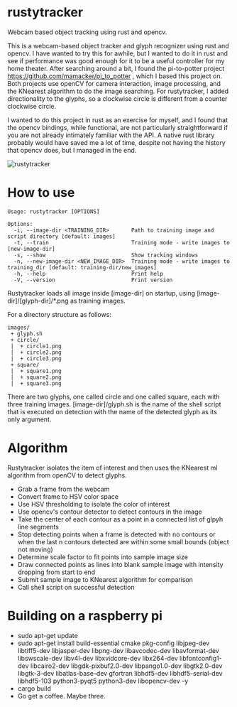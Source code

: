 # rustytracker

Webcam based object tracking using rust and opencv.

This is a webcam-based object tracker and glyph recognizer using rust and opencv.  I have wanted to try this for awhile, 
but I wanted to do it in rust and see if performance was good enough for it to be a useful controller for my home theater.
After searching around a bit, I found the pi-to-potter project https://github.com/mamacker/pi_to_potter , which I based 
this project on.  Both projects use openCV for camera interaction, image processing, and the KNearest algorithm to do the image searching.  For rustytracker, I added directionality to 
the glyphs, so a clockwise circle is different from a counter clockwise circle.

I wanted to do this project in rust as an exercise for myself, and I found that the opencv bindings, while
functional, are not particularly straightforward if you are not already intimately 
familiar with the API.  A native rust library probably would have saved me a lot of time, despite not having the history that opencv does, but I managed in the end.

![rustytracker](https://user-images.githubusercontent.com/1176032/219705995-7db77c5a-8ac2-434e-b1e9-17fd9427d755.png)


# How to use

```
Usage: rustytracker [OPTIONS]

Options:
  -i, --image-dir <TRAINING_DIR>       Path to training image and script directory [default: images]
  -t, --train                          Training mode - write images to [new-image-dir]
  -s, --show                           Show tracking windows
  -n, --new-image-dir <NEW_IMAGE_DIR>  Training mode - write images to training_dir [default: training-dir/new_images]
  -h, --help                           Print help
  -V, --version                        Print version

```

Rustytracker loads all image inside [image-dir] on startup, using [image-dir]/[glyph-dir]/*.png as training images.

For a directory structure as follows:
```
images/ 
 + glyph.sh
 + circle/
 |  + circle1.png
 |  + circle2.png
 |  + circle3.png
 + square/
 |  + square1.png
 |  + square2.png
 |  + square3.png
 ```

There are two glyphs, one called circle and one called square, each with three training images.
[image-dir]/glyph.sh is the name of the shell script that is executed on detection with 
the name of the detected glyph as its only argument.

# Algorithm

Rustytracker isolates the item of interest and then uses the KNearest ml algorithm from openCV to detect glyphs.  
- Grab a frame from the webcam
- Convert frame to HSV color space
- Use HSV thresholding to isolate the color of interest
- Use opencv's contour detector to detect contours in the image
- Take the center of each contour as a point in a connected list of glpyh line segments
- Stop detecting points when a frame is detected with no contours or when the last n contours detected are within some small bounds (object not moving)
- Determine scale factor to fit points into sample image size
- Draw connected points as lines into blank sample image with intensity dropping from start to end
- Submit sample image to KNearest algorithm for comparison
- Call shell script on successful detection


# Building on a raspberry pi

- sudo apt-get update
- sudo apt-get install build-essential cmake pkg-config libjpeg-dev libtiff5-dev libjasper-dev libpng-dev libavcodec-dev libavformat-dev libswscale-dev libv4l-dev libxvidcore-dev libx264-dev libfontconfig1-dev libcairo2-dev libgdk-pixbuf2.0-dev libpango1.0-dev libgtk2.0-dev libgtk-3-dev libatlas-base-dev gfortran libhdf5-dev libhdf5-serial-dev libhdf5-103 python3-pyqt5 python3-dev libopencv-dev -y
- cargo build
- Go get a coffee.  Maybe three.
